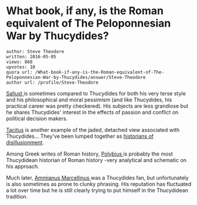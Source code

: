 # What book, if any, is the Roman equivalent of The Peloponnesian War by Thucydides?

	author: Steve Theodore
	written: 2016-05-05
	views: 868
	upvotes: 10
	quora url: /What-book-if-any-is-the-Roman-equivalent-of-The-Peloponnesian-War-by-Thucydides/answer/Steve-Theodore
	author url: /profile/Steve-Theodore


 [Sallust ](https://en.m.wikipedia.org/wiki/Sallust)is sometimes compared to Thucydides for both his very terse style and his philosophical and moral pessimism (and like Thucydides, his practical career was pretty checkered). His subjects are less grandiose but he shares Thucydides' interest in the effects of passion and conflict on political decision makers.

[Tacitus](https://en.m.wikipedia.org/wiki/Tacitus) is another example of the jaded, detached view associated with Thucydides... They've been lumped together as [historians of disillusionment](https://classicsvic.files.wordpress.com/2014/01/whitehousevol20.pdf).

Among Greek writes of Roman history, [Polybius ](https://en.m.wikipedia.org/wiki/Polybius)is probably the most Thucydidean historian of Roman history -very analytical and schematic on his approach.

Much later, [Ammianus Marcellinus ](https://en.m.wikipedia.org/wiki/Ammianus_Marcellinus)was a Thucydides fan, but unfortunately is also sometimes as prone to clunky phrasing. His reputation has fluctuated a lot over time but he is still clearly trying to put himself in the Thucydidean tradition.

